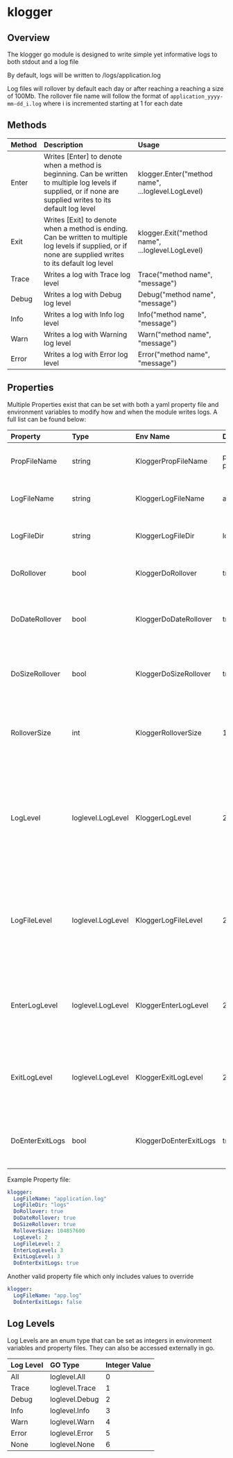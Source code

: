 # klogger
## Overview

The klogger go module is designed to write simple yet informative logs to both stdout and a log file

By default, logs will be written to /logs/application.log

Log files will rollover by default each day or after reaching a reaching a size of 100Mb. The rollover file name will follow the format of `application_yyyy-mm-dd_i.log` where i is incremented starting at 1 for each date

## Methods

| Method | Description | Usage |
| :--- | :--- | :--- |
| Enter | Writes [Enter] to denote when a method is beginning. Can be written to multiple log levels if supplied, or if none are supplied writes to its default log level | klogger.Enter("method name", ...loglevel.LogLevel) |
| Exit | Writes [Exit] to denote when a method is ending. Can be written to multiple log levels if supplied, or if none are supplied writes to its default log level | klogger.Exit("method name", ...loglevel.LogLevel)
| Trace | Writes a log with Trace log level | Trace("method name", "message") |
| Debug | Writes a log with Debug log level | Debug("method name", "message") |
| Info | Writes a log with Info log level | Info("method name", "message") |
| Warn | Writes a log with Warning log level | Warn("method name", "message") |
| Error | Writes a log with Error log level | Error("method name", "message") |

## Properties
Multiple Properties exist that can be set with both a yaml property file and environment variables to modify how and when the module writes logs. A full list can be found below:

| Property | Type | Env Name | Default value | Description |
| :--- | :--- | :--- | :--- | :--- |
| PropFileName | string | KloggerPropFileName | properties/klogger-properties.yml | The property file to read values from |
| LogFileName | string | KloggerLogFileName | application.log | The name of the file to write logs to |
| LogFileDir | string | KloggerLogFileDir | logs | The directory to write log files in |
| DoRollover | bool | KloggerDoRollover | true | Determines whether to rollover log files |
| DoDateRollover | bool | KloggerDoDateRollover | true | Determines whether to rollover based on the current date |
| DoSizeRollover | bool | KloggerDoSizeRollover | true | Determines whether to rollover based on the size of the log file |
| RolloverSize | int | KloggerRolloverSize | 104857600 | The size limit in bytes for a log file to reach before rolling over |
| LogLevel | loglevel.LogLevel | KloggerLogLevel | 2 | The log level for stdout. Only logs above or equal to this value will be written. See [Log Levels](#log-levels) for more information |
| LogFileLevel | loglevel.LogLevel | KloggerLogFileLevel | 2 | The log level for log files. Only logs above or equal to this value will be written. See [Log Levels](#log-levels) for more information |
| EnterLogLevel | loglevel.LogLevel | KloggerEnterLogLevel | 2 | The log level to be used for ENTER logs. See [Log Levels](#log-levels) for more information |
| ExitLogLevel | loglevel.LogLevel | KloggerExitLogLevel | 2 | The log level to be used for EXIT logs. See [Log Levels](#log-levels) for more information |
| DoEnterExitLogs | bool | KloggerDoEnterExitLogs | true | Determines whether to write or ignore ENTER and EXIT logs |

Example Property file: 
```yaml
klogger:
  LogFileName: "application.log"
  LogFileDir: "logs"
  DoRollover: true
  DoDateRollover: true
  DoSizeRollover: true
  RolloverSize: 104857600
  LogLevel: 2
  LogFileLevel: 2
  EnterLogLevel: 3
  ExitLogLevel: 3
  DoEnterExitLogs: true

```

Another valid property file which only includes values to override

```yaml
klogger:
  LogFileName: "app.log"
  DoEnterExitLogs: false

```

## Log Levels

Log Levels are an enum type that can be set as integers in environment variables and property files. They can also be accessed externally in go.

| Log Level | GO Type | Integer Value |
| :--- | :--- | :--- |
| All | loglevel.All | 0 |
| Trace | loglevel.Trace | 1 |
| Debug | loglevel.Debug | 2 |
| Info | loglevel.Info | 3 |
| Warn | loglevel.Warn | 4 |
| Error | loglevel.Error | 5 |
| None | loglevel.None | 6 |
